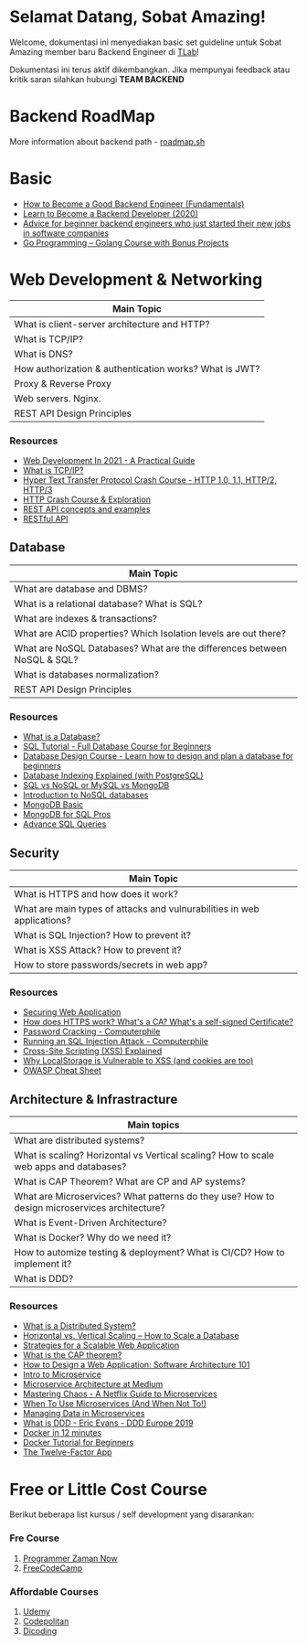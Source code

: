 # Selamat Datang, Sobat Amazing!

Welcome, dokumentasi ini menyediakan basic set guideline untuk Sobat Amazing
member baru Backend Engineer di [TLab](https://tlab.co.id/)!

Dokumentasi ini terus aktif dikembangkan. Jika mempunyai feedback atau kritik saran
silahkan hubungi **TEAM BACKEND**

# Backend RoadMap

More information about backend path - [roadmap.sh](https://roadmap.sh/backend)

# Basic

* [How to Become a Good Backend Engineer (Fundamentals)](https://www.youtube.com/watch?v=V3ZPPPKEipA)
* [Learn to Become a Backend Developer (2020)](https://medium.com/tech-tajawal/modern-backend-developer-in-2018-6b3f7b5f8b9)
* [Advice for beginner backend engineers who just started their new jobs in software companies](https://www.youtube.com/watch?v=V3C0VvNrFZ8)
* [Go Programming – Golang Course with Bonus Projects](https://www.youtube.com/watch?v=un6ZyFkqFKo)

# Web Development & Networking

| Main Topic                                             |
|--------------------------------------------------------|
| What is client-server architecture and HTTP?           |
| What is TCP/IP?                                        |
| What is DNS?                                           |
| How authorization & authentication works? What is JWT? |
| Proxy & Reverse Proxy                                  |
| Web servers. Nginx.                                    |
| REST API Design Principles                             |

### Resources

* [Web Development In 2021 - A Practical Guide](https://youtu.be/VfGW0Qiy2I0)
* [What is TCP/IP?](https://youtu.be/PpsEaqJV_A0)
* [Hyper Text Transfer Protocol Crash Course - HTTP 1.0, 1.1, HTTP/2, HTTP/3](https://youtu.be/0OrmKCB0UrQ)
* [HTTP Crash Course & Exploration](https://youtu.be/iYM2zFP3Zn0)
* [REST API concepts and examples](https://youtu.be/7YcW25PHnAA)
* [RESTful API](https://restfulapi.net/)

## Database

| Main Topic                                                              |
|-------------------------------------------------------------------------|
| What are database and DBMS?                                             |
| What is a relational database? What is SQL?                             |
| What are indexes & transactions?                                        |
| What are ACID properties? Which Isolation levels are out there?         |
| What are NoSQL Databases? What are the differences between NoSQL & SQL? |
| What is databases normalization?                                        |
| REST API Design Principles                                              |

### Resources

* [What is a Database?](https://www.oracle.com/database/what-is-database/)
* [SQL Tutorial - Full Database Course for Beginners](https://www.youtube.com/watch?v=HXV3zeQKqGY&feature=youtu.be)
* [Database Design Course - Learn how to design and plan a database for beginners](https://www.youtube.com/watch?v=ztHopE5Wnpc)
* [Database Indexing Explained (with PostgreSQL)](https://www.youtube.com/watch?v=-qNSXK7s7_w&feature=youtu.be)
* [SQL vs NoSQL or MySQL vs MongoDB](https://www.youtube.com/watch?v=-qNSXK7s7_w&feature=youtu.be)
* [Introduction to NoSQL databases](https://www.youtube.com/watch?v=xQnIN9bW0og&feature=youtu.be)
* [MongoDB Basic](https://learn.mongodb.com/learning-paths/introduction-to-mongodb)
* [MongoDB for SQL Pros](https://learn.mongodb.com/courses/m100-mongodb-for-sql-pros)
* [Advance SQL Queries](https://builtin.com/data-science/advanced-sql)

## Security

| Main Topic                                                              |
|-------------------------------------------------------------------------|
| What is HTTPS and how does it work?                                     |
| What are main types of attacks and vulnurabilities in web applications? |
| What is SQL Injection? How to prevent it?                               |
| What is XSS Attack? How to prevent it?                                  |
| How to store passwords/secrets in web app?                              |

### Resources

* [Securing Web Application](https://www.youtube.com/watch?v=WlmKwIe9z1Q)
* [How does HTTPS work? What's a CA? What's a self-signed Certificate?](https://www.youtube.com/watch?v=T4Df5_cojAs&feature=youtu.be)
* [Password Cracking - Computerphile](https://www.youtube.com/watch?v=7U-RbOKanYs&feature=youtu.be)
* [Running an SQL Injection Attack - Computerphile](https://www.youtube.com/watch?v=ciNHn38EyRc)
* [Cross-Site Scripting (XSS) Explained](https://www.youtube.com/watch?v=EoaDgUgS6QA)
* [Why LocalStorage is Vulnerable to XSS (and cookies are too)](https://www.youtube.com/watch?v=M6N7gEZ-IUQ)
* [OWASP Cheat Sheet](https://cheatsheetseries.owasp.org/)

## Architecture & Infrastracture

| Main topics                                                                                  |
|----------------------------------------------------------------------------------------------|
| What are distributed systems?                                                                |
| What is scaling? Horizontal vs Vertical scaling? How to scale web apps and databases?        |
| What is CAP Theorem? What are CP and AP systems?                                             |
| What are Microservices? What patterns do they use? How to design microservices architecture? |
| What is Event-Driven Architecture?                                                           |
| What is Docker? Why do we need it?                                                           |
| How to automize testing & deployment? What is CI/CD? How to implement it?                    |
| What is DDD?                                                                                 |

### Resources

* [What is a Distributed System?](https://www.geeksforgeeks.org/what-is-a-distributed-system/?ref=lbp)
* [Horizontal vs. Vertical Scaling – How to Scale a Database](https://www.freecodecamp.org/news/horizontal-vs-vertical-scaling-in-database/)
* [Strategies for a Scalable Web Application](https://gist.github.com/erwindev/a6b28231f3c7798180925b82772f63df)
* [What is the CAP theorem?](https://www.educative.io/blog/what-is-cap-theorem)
* [How to Design a Web Application: Software Architecture 101](https://www.educative.io/blog/how-to-design-a-web-application-software-architecture-101)
* [Intro to Microservice](https://www.nginx.com/blog/introduction-to-microservices/)
* [Microservice Architecture at Medium](https://medium.engineering/microservice-architecture-at-medium-9c33805eb74f)
* [Mastering Chaos - A Netflix Guide to Microservices](https://www.youtube.com/watch?v=CZ3wIuvmHeM&feature=youtu.be)
* [When To Use Microservices (And When Not To!)](https://www.youtube.com/watch?v=GBTdnfD6s5Q)
* [Managing Data in Microservices](https://www.youtube.com/watch?v=E8-e-3fRHBw)
* [What is DDD - Eric Evans - DDD Europe 2019](https://www.youtube.com/watch?v=pMuiVlnGqjk)
* [Docker in 12 minutes](https://www.youtube.com/watch?v=YFl2mCHdv24&feature=youtu.be)
* [Docker Tutorial for Beginners](https://www.youtube.com/watch?v=fqMOX6JJhGo)
* [The Twelve-Factor App](https://12factor.net/)

# Free or Little Cost Course

Berikut beberapa list kursus / self development yang disarankan:

### Fre Course
1. [Programmer Zaman Now](https://www.youtube.com/@ProgrammerZamanNow)
2. [FreeCodeCamp](https://www.freecodecamp.org/)

### Affordable Courses
1. [Udemy](https://www.udemy.com/)
2. [Codepolitan](https://codepolitan.com/)
3. [Dicoding](https://www.dicoding.com/)
